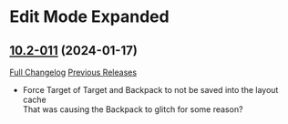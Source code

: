 # Edit Mode Expanded

## [10.2-011](https://github.com/teelolws/EditModeExpanded/tree/10.2-011) (2024-01-17)
[Full Changelog](https://github.com/teelolws/EditModeExpanded/compare/10.2-010...10.2-011) [Previous Releases](https://github.com/teelolws/EditModeExpanded/releases)

- Force Target of Target and Backpack to not be saved into the layout cache  
    That was causing the Backpack to glitch for some reason?  
